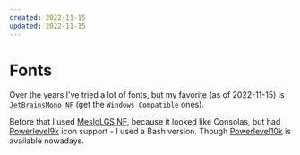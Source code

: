 ```yaml
---
created: 2022-11-15
updated: 2022-11-15
---
```

# Fonts

Over the years I've tried a lot of fonts, but my favorite (as of 2022-11-15) is [`JetBrainsMono NF`](https://github.com/ryanoasis/nerd-fonts/tree/master/patched-fonts/JetBrainsMono/Ligatures/Regular/complete) (get the `Windows Compatible` ones).

Before that I used [MesloLGS NF](https://github.com/romkatv/dotfiles-public/blob/master/.local/share/fonts/NerdFonts/MesloLGS%20NF%20Regular.ttf), because it looked like Consolas, but had [Powerlevel9k](https://www.google.com/search?q=Powerlevel9k&tbm=isch) icon support - I used a Bash version. Though [Powerlevel10k](https://github.com/romkatv/powerlevel10k) is available nowadays.
